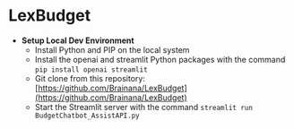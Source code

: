 # LexBudget
- **Setup Local Dev Environment**
  - Install Python and PIP on the local system
  - Install the openai and streamlit Python packages with the command `pip install openai streamlit`
  - Git clone from this repository: [https://github.com/Brainana/LexBudget](https://github.com/Brainana/LexBudget)
  - Start the Streamlit server with the command `streamlit run BudgetChatbot_AssistAPI.py`

